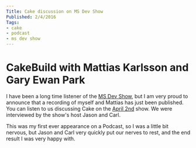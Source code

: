 ```yaml
---
Title: Cake discussion on MS Dev Show
Published: 2/4/2016
Tags:
- cake
- podcast
- ms dev show
---
```


# CakeBuild with Mattias Karlsson and Gary Ewan Park

I have been a long time listener of the [MS Dev Show](http://msdevshow.com/), but I am very proud to announce that a recording of myself and Mattias has just been published.  You can listen to us discussing Cake on the [April 2nd](http://msdevshow.com/2016/04/cakebuild-with-mattias-karlsson-and-gary-ewan-park/) show.  We were interviewed by the show's host Jason and Carl.

This was my first ever appearance on a Podcast, so I was a little bit nervous, but Jason and Carl very quickly put our nerves to rest, and the end result I was very happy with.
